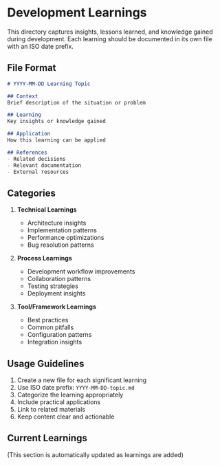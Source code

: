 # Development Learnings

This directory captures insights, lessons learned, and knowledge gained during development. Each learning should be documented in its own file with an ISO date prefix.

## File Format

```markdown
# YYYY-MM-DD Learning Topic

## Context
Brief description of the situation or problem

## Learning
Key insights or knowledge gained

## Application
How this learning can be applied

## References
- Related decisions
- Relevant documentation
- External resources
```

## Categories

1. **Technical Learnings**
   - Architecture insights
   - Implementation patterns
   - Performance optimizations
   - Bug resolution patterns

2. **Process Learnings**
   - Development workflow improvements
   - Collaboration patterns
   - Testing strategies
   - Deployment insights

3. **Tool/Framework Learnings**
   - Best practices
   - Common pitfalls
   - Configuration patterns
   - Integration insights

## Usage Guidelines

1. Create a new file for each significant learning
2. Use ISO date prefix: `YYYY-MM-DD-topic.md`
3. Categorize the learning appropriately
4. Include practical applications
5. Link to related materials
6. Keep content clear and actionable

## Current Learnings

(This section is automatically updated as learnings are added)